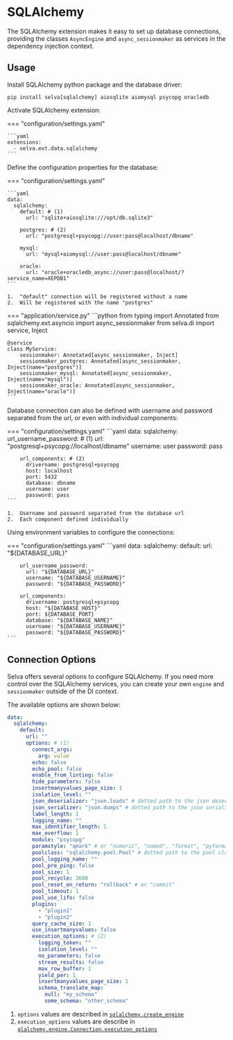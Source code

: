 # SQLAlchemy

The SQLAlchemy extension makes it easy to set up database connections, providing
the classes `AsyncEngine` and `async_sessionmaker` as services in the dependency
injection context.


## Usage

Install SQLAlchemy python package and the database driver:

```shell
pip install selva[sqlalchemy] aiosqlite aiomysql psycopg oracledb
```

Activate SQLAlchemy extension:

=== "configuration/settings.yaml"

    ```yaml
    extensions:
      - selva.ext.data.sqlalchemy
    ```

Define the configuration properties for the database:

=== "configuration/settings.yaml"

    ```yaml
    data:
      sqlalchemy:
        default: # (1)
          url: "sqlite+aiosqlite:///opt/db.sqlite3"
    
        postgres: # (2)
          url: "postgresql+psycopg://user:pass@localhost/dbname"
    
        mysql:
          url: "mysql+aiomysql://user:pass@localhost/dbname"
    
        oracle:
          url: "oracle+oracledb_async://user:pass@localhost/?service_name=XEPDB1"
    ```
    
    1.  "default" connection will be registered without a name
    2.  Will be registered with the name "postgres"

=== "application/service.py"
    ```python
    from typing import Annotated
    from sqlalchemy.ext.asyncio import async_sessionmaker
    from selva.di import service, Inject
    
    
    @service
    class MyService:
        sessionmaker: Annotated[async_sessionmaker, Inject]
        sessionmaker_postgres: Annotated[async_sessionmaker, Inject(name="postgres")]
        sessionmaker_mysql: Annotated[async_sessionmaker, Inject(name="mysql")]
        sessionmaker_oracle: Annotated[async_sessionmaker, Inject(name="oracle")]
    ```

Database connection can also be defined with username and password separated from
the url, or even with individual components:

=== "configuration/settings.yaml"
    ```yaml
    data:
      sqlalchemy:
        url_username_password: # (1)
          url: "postgresql+psycopg://localhost/dbname"
          username: user
          password: pass
    
        url_components: # (2)
          drivername: postgresql+psycopg
          host: localhost
          port: 5432
          database: dbname
          username: user
          password: pass
    ```

    1.  Username and password separated from the database url
    2.  Each component defined individually

Using environment variables to configure the connections:

=== "configuration/settings.yaml"
    ```yaml
    data:
      sqlalchemy:
        default:
          url: "${DATABASE_URL}"

        url_username_password:
          url: "${DATABASE_URL}"
          username: "${DATABASE_USERNAME}"
          password: "${DATABASE_PASSWORD}"
    
        url_components:
          drivername: postgresql+psycopg
          host: "${DATABASE_HOST}"
          port: ${DATABASE_PORT}
          database: "${DATABASE_NAME}"
          username: "${DATABASE_USERNAME}"
          password: "${DATABASE_PASSWORD}"
    ```

## Connection Options

Selva offers several options to configure SQLAlchemy. If you need more control over
the SQLAlchemy services, you can create your own `engine` and `sessionmaker` outside
of the DI context.

The available options are shown below:

```yaml
data:
  sqlalchemy:
    default:
      url: ""
      options: # (1)
        connect_args:
          arg: value
        echo: false
        echo_pool: false
        enable_from_linting: false
        hide_parameters: false
        insertmanyvalues_page_size: 1
        isolation_level: ""
        json_deserializer: "json.loads" # dotted path to the json deserialization function
        json_serializer: "json.dumps" # dotted path to the json serialization function
        label_length: 1
        logging_name: ""
        max_identifier_length: 1
        max_overflow: 1
        module: "psycopg"
        paramstyle: "qmark" # or "numeric", "named", "format", "pyformat"
        poolclass: "sqlalchemy.pool.Pool" # dotted path to the pool class
        pool_logging_name: ""
        pool_pre_ping: false
        pool_size: 1
        pool_recycle: 3600
        pool_reset_on_return: "rollback" # or "commit"
        pool_timeout: 1
        pool_use_lifo: false
        plugins:
          - "plugin1"
          - "plugin2"
        query_cache_size: 1
        use_insertmanyvalues: false
        execution_options: # (2)
          logging_token: ""
          isolation_level: ""
          no_parameters: false
          stream_results: false
          max_row_buffer: 1
          yield_per: 1
          insertmanyvalues_page_size: 1
          schema_translate_map:
            null: "my_schema"
            some_schema: "other_schema"
```

1.  `options` values are described in [`sqlalchemy.create_engine`](https://docs.sqlalchemy.org/en/20/core/engines.html#sqlalchemy.create_engine)
2.  `execution_options` values are describe in [`qlalchemy.engine.Connection.execution_options`](https://docs.sqlalchemy.org/en/20/core/connections.html#sqlalchemy.engine.Connection.execution_options)

